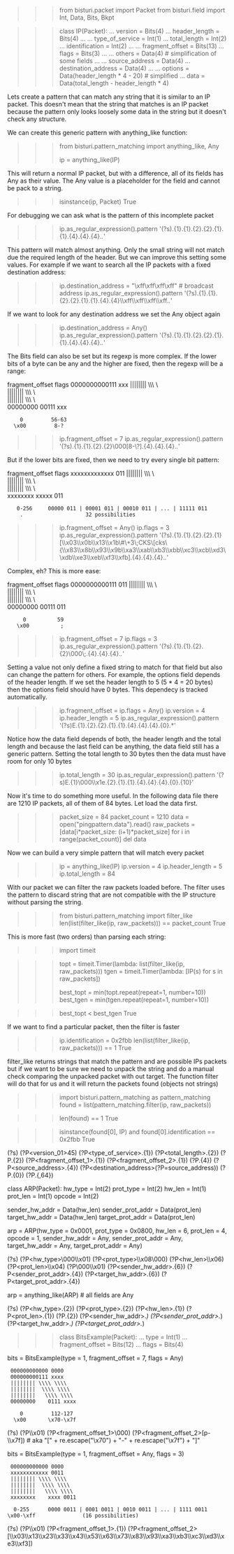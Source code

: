 >>> from bisturi.packet import Packet
>>> from bisturi.field  import Int, Data, Bits, Bkpt


>>> class IP(Packet):
...    version = Bits(4)
...    header_length = Bits(4)
...
...    type_of_service = Int(1)
...    total_length    = Int(2)
...    identification  = Int(2)
...
...    fragment_offset = Bits(13)
...    flags = Bits(3)
...
...    others = Data(4)   # simplification of some fields
...
...    source_address      = Data(4)
...    destination_address = Data(4)
...
...    options = Data(header_length * 4 - 20)   # simplified
...    data    = Data(total_length - header_length * 4)


Lets create a pattern that can match any string that it is similar to an IP packet. This doesn't mean that
the string that matches is an IP packet because the pattern only looks loosely some data in the string but
it doesn't check any structure.

We can create this generic pattern with anything_like function:

>>> from bisturi.pattern_matching import anything_like, Any
>>>
>>> ip = anything_like(IP)

This will return a normal IP packet, but with a difference, all of its fields has Any as their value.
The Any value is a placeholder for the field and cannot be pack to a string.

>>> isinstance(ip, Packet)
True

For debugging we can ask what is the pattern of this incomplete packet

>>> ip.as_regular_expression().pattern
'(?s).{1}.{1}.{2}.{2}.{1}.{1}.{4}.{4}.{4}.*.*'

This pattern will match almost anything. Only the small string will not match due the required length of the header.
But we can improve this setting some values. For example if we want to search all the IP packets with a fixed destination
address:

>>> ip.destination_address = "\xff\xff\xff\xff" # broadcast address
>>> ip.as_regular_expression().pattern
'(?s).{1}.{1}.{2}.{2}.{1}.{1}.{4}.{4}\\\xff\\\xff\\\xff\\\xff.*.*'

If we want to look for any destination address we set the Any object again

>>> ip.destination_address = Any()
>>> ip.as_regular_expression().pattern
'(?s).{1}.{1}.{2}.{2}.{1}.{1}.{4}.{4}.{4}.*.*'

The Bits field can also be set but its regexp is more complex.
If the lower bits of a byte can be any and the higher are fixed, then the regexp will be a range:

  fragment_offset flags
     0000000000111 xxx
     |||||||| \\\\\ \\\
     ||||||||  \\\\\ \\\
     ||||||||   \\\\\ \\\
     00000000    00111 xxx

        0         56-63
      \x00         8-?

>>> ip.fragment_offset = 7
>>> ip.as_regular_expression().pattern
'(?s).{1}.{1}.{2}.{2}\\000[8-\\?].{4}.{4}.{4}.*.*'

But if the lower bits are fixed, then we need to try every single bit pattern:

  fragment_offset flags
     xxxxxxxxxxxxx 011
     |||||||| \\\\\ \\\
     ||||||||  \\\\\ \\\
     ||||||||   \\\\\ \\\
     xxxxxxxx    xxxxx 011

       0-256     00000 011 | 00001 011 | 00010 011 | ... | 11111 011
        .                    32 possibilities

>>> ip.fragment_offset = Any()
>>> ip.flags = 3
>>> ip.as_regular_expression().pattern
'(?s).{1}.{1}.{2}.{2}.{1}[\\\x03\\\x0b\\\x13\\\x1b\\#\\+3\\;CKS\\[cks\\{\\\x83\\\x8b\\\x93\\\x9b\\\xa3\\\xab\\\xb3\\\xbb\\\xc3\\\xcb\\\xd3\\\xdb\\\xe3\\\xeb\\\xf3\\\xfb].{4}.{4}.{4}.*.*'

Complex, eh?
This is more ease:

  fragment_offset flags
     0000000000111 011
     |||||||| \\\\\ \\\
     ||||||||  \\\\\ \\\
     ||||||||   \\\\\ \\\
     00000000    00111 011
    
         0          59
       \x00          ;

>>> ip.fragment_offset = 7
>>> ip.flags = 3
>>> ip.as_regular_expression().pattern
'(?s).{1}.{1}.{2}.{2}\\000\\;.{4}.{4}.{4}.*.*'


Setting a value not only define a fixed string to match for that field but also can change the pattern for others.
For example, the options field depends of the header length. If we set the header length to 5 (5 * 4 = 20 bytes) then
the options field should have 0 bytes. This dependecy is tracked automatically.

>>> ip.fragment_offset = ip.flags = Any()
>>> ip.version = 4
>>> ip.header_length = 5
>>> ip.as_regular_expression().pattern
'(?s)E.{1}.{2}.{2}.{1}.{1}.{4}.{4}.{4}.{0}.*'

Notice how the data field depends of both, the header length and the total length and because the last field can
be anything, the data field still has a generic pattern.
Setting the total length to 30 bytes then the data must have room for only 10 bytes

>>> ip.total_length = 30
>>> ip.as_regular_expression().pattern
'(?s)E.{1}\\000\\\x1e.{2}.{1}.{1}.{4}.{4}.{4}.{0}.{10}'

Now it's time to do something more useful. In the following data file there are 1210  IP packets, 
all of them of 84 bytes.
Let load the data first.

>>> packet_size  = 84
>>> packet_count = 1210
>>> data = open("pingpattern.data").read()
>>> raw_packets = [data[i*packet_size: (i+1)*packet_size] for i in range(packet_count)]
>>> del data

Now we can build a very simple pattern that will match every packet 
>>> ip = anything_like(IP)
>>> ip.version = 4
>>> ip.header_length = 5
>>> ip.total_length = 84

With our packet we can filter the raw packets loaded before. The filter uses the pattern
to discard string that are not compatible with the IP structure without parsing the string.

>>> from bisturi.pattern_matching import filter_like
>>> len(list(filter_like(ip, raw_packets))) == packet_count
True

This is more fast (two orders) than parsing each string:
>>> import timeit

>>> topt = timeit.Timer(lambda: list(filter_like(ip, raw_packets)))
>>> tgen = timeit.Timer(lambda: [IP(s) for s in raw_packets])
>>>
>>> best_topt = min(topt.repeat(repeat=1, number=10))
>>> best_tgen = min(tgen.repeat(repeat=1, number=10))

>>> best_topt < best_tgen
True

If we want to find a particular packet, then the filter is faster
>>> ip.identification = 0x2fbb
>>> len(list(filter_like(ip, raw_packets))) == 1
True

filter_like returns strings that match the pattern and are possible IPs packets
but if we want to be sure we need to unpack the string and do a manual check comparing
the unpacked packet with out target.
The function filter will do that for us and it will return the packets found (objects  not
strings)

>>> import bisturi.pattern_matching as pattern_matching
>>> found = list(pattern_matching.filter(ip, raw_packets))

>>> len(found) == 1
True

>>> isinstance(found[0], IP) and found[0].identification == 0x2fbb
True

(?s)
(?P<version_01>45)
(?P<type_of_service>.{1})
(?P<total_length>.{2})
(?P<identification>.{2})
(?P<fragment_offset_1>.{1})
(?P<fragment_offset_2>.{1})
(?P<others>.{4})
(?P<source_address>.{4})
(?P<destination_address>(?P=source_address))
(?P<options>.{0})
(?P<data>.{,64})



class ARP(Packet):
   hw_type   = Int(2)
   prot_type = Int(2)
   hw_len    = Int(1)
   prot_len  = Int(1)
   opcode    = Int(2)
   
   sender_hw_addr   = Data(hw_len)
   sender_prot_addr = Data(prot_len)
   target_hw_addr   = Data(hw_len)
   target_prot_addr = Data(prot_len)

arp = ARP(hw_type = 0x0001, prot_type = 0x0800,
          hw_len = 6, prot_len = 4, opcode = 1,
          sender_hw_addr = Any, sender_prot_addr = Any,
          target_hw_addr = Any, target_prot_addr = Any)

(?s)
(?P<hw_type>\\000\\\x01)
(?P<prot_type>\\\x08\\000)
(?P<hw_len>\\\x06)
(?P<prot_len>\\\x04)
(?P<opcode>\\000\\\x01)
(?P<sender_hw_addr>.{6})
(?P<sender_prot_addr>.{4})
(?P<target_hw_addr>.{6})
(?P<target_prot_addr>.{4})


arp = anything_like(ARP) # all fields are Any

(?s)
(?P<hw_type>.{2})
(?P<prot_type>.{2})
(?P<hw_len>.{1})
(?P<prot_len>.{1})
(?P<opcode>.{2})
(?P<sender_hw_addr>.*)
(?P<sender_prot_addr>.*)
(?P<target_hw_addr>.*)
(?P<target_prot_addr>.*)


>>> class BitsExample(Packet):
...   type = Int(1)
...   fragment_offset = Bits(12)
...   flags = Bits(4)

bits = BitsExample(type = 1, fragment_offset = 7, flags = Any)

     000000000000 0000
     000000000111 xxxx
     |||||||| \\\\ \\\\
     ||||||||  \\\\ \\\\
     ||||||||   \\\\ \\\\
     00000000    0111 xxxx

        0         112-127
      \x00       \x70-\x7f


(?s)
(?P<type>\\\x01)
(?P<fragment_offset_1>\\000)
(?P<fragment_offset_2>[p-\\\x7f])  # aka "[" + re.escape("\x70") + "-" + re.escape("\x7f") + "]"


bits = BitsExample(type = 1, fragment_offset = Any, flags = 3)

     000000000000 0000
     xxxxxxxxxxxx 0011
     |||||||| \\\\ \\\\
     ||||||||  \\\\ \\\\
     ||||||||   \\\\ \\\\
     xxxxxxxx    xxxx 0011

      0-255      0000 0011 | 0001 0011 | 0010 0011 | ... | 1111 0011
    \x00-\xff               (16 possibilities)

(?s)
(?P<type>\\\x01)
(?P<fragment_offset_1>.{1})
(?P<fragment_offset_2>[\\\x03\\\x13\\\x23\\\x33\\\x43\\\x53\\\x63\\\x73\\\x83\\\x93\\\xa3\\\xb3\\\xc3\\\xd3\\\xe3\\\xf3])


